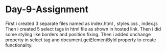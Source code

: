 # Day-9-Assignment
First i created 3 separate files named as index.html , styles.css , index.js
Then i created 5 select tags in html file as shown in hosted link.
Then i did some styling like borders and position fixing.
Then i added onchange property in select tag and document.getElementById property to create functionality.

